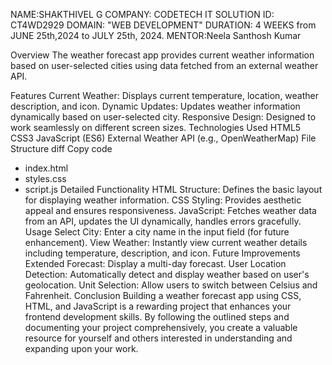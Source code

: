NAME:SHAKTHIVEL G
COMPANY: CODETECH IT SOLUTION
ID: CT4WD2929
DOMAIN: "WEB DEVELOPMENT"
DURATION: 4 WEEKS from JUNE 25th,2024 to JULY 25th, 2024.
MENTOR:Neela Santhosh Kumar




Overview
The weather forecast app provides current weather information based on user-selected cities using data fetched from an external weather API.

Features
Current Weather: Displays current temperature, location, weather description, and icon.
Dynamic Updates: Updates weather information dynamically based on user-selected city.
Responsive Design: Designed to work seamlessly on different screen sizes.
Technologies Used
HTML5
CSS3
JavaScript (ES6)
External Weather API (e.g., OpenWeatherMap)
File Structure
diff
Copy code
- index.html
- styles.css
- script.js
Detailed Functionality
HTML Structure: Defines the basic layout for displaying weather information.
CSS Styling: Provides aesthetic appeal and ensures responsiveness.
JavaScript: Fetches weather data from an API, updates the UI dynamically, handles errors gracefully.
Usage
Select City: Enter a city name in the input field (for future enhancement).
View Weather: Instantly view current weather details including temperature, description, and icon.
Future Improvements
Extended Forecast: Display a multi-day forecast.
User Location Detection: Automatically detect and display weather based on user's geolocation.
Unit Selection: Allow users to switch between Celsius and Fahrenheit.
Conclusion
Building a weather forecast app using CSS, HTML, and JavaScript is a rewarding project that enhances your frontend development skills. By following the outlined steps and documenting your project comprehensively, you create a valuable resource for yourself and others interested in understanding and expanding upon your work.



